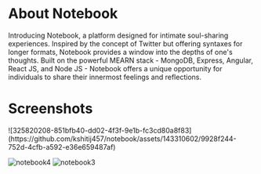 <h1>About Notebook</h1>

Introducing Notebook, a platform designed for intimate soul-sharing experiences. Inspired by the concept of Twitter but offering syntaxes for longer formats, Notebook provides a window into the depths of one's thoughts. Built on the powerful MEARN stack - MongoDB, Express, Angular, React JS, and Node JS - Notebook offers a unique opportunity for individuals to share their innermost feelings and reflections.

<h1>Screenshots</h1>
![325820208-851bfb40-dd02-4f3f-9e1b-fc3cd80a8f83](https://github.com/kshitij457/notebook/assets/143310602/9928f244-752d-4cfb-a592-e36e659487af)

![notebook4](https://github.com/anandkprasad/Notebook/assets/75035426/851bfb40-dd02-4f3f-9e1b-fc3cd80a8f83)
![notebook3](https://github.com/anandkprasad/Notebook/assets/75035426/7c10b955-0651-4670-a3e3-fdb599b157b0)

 
